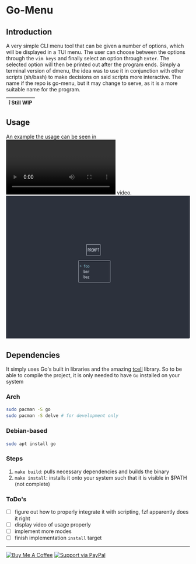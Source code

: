 # Go-Menu
## Introduction
A very simple CLI menu tool that can be given a number of options, which will be displayed in a TUI menu. The
user can choose between the options through the `vim keys` and finally select an option through `Enter`. The selected option will then
be printed out after the program ends. Simply a terminal version of dmenu, the idea was to use it in conjunction with other scripts (sh/bash) to
make decisions on said scripts more interactive. The name if the repo is go-menu, but it may change to serve, as it is a more suitable name for the
program.

| :grey_exclamation: Still WIP |
|--------------------------------|

## Usage
An example the usage can be seen in ![this](./.assets/example.mp4) video.
![example](./.assets/snap.png)

## Dependencies
It simply uses Go's built in libraries and the amazing [tcell](https://github.com/gdamore/tcell) library. So to be able to compile the project, it is only needed to have `Go` installed on your system
### Arch
```sh
sudo pacman -S go
sudo pacman -S delve # for development only
```

### Debian-based
```sh
sudo apt install go
```

### Steps
1. `make build`: pulls necessary dependencies and builds the binary
2. `make install`: installs it onto your system such that it is visible in $PATH (not complete)

### ToDo's
- [ ] figure out how to properly integrate it with scripting, fzf apparently does it right
- [ ] display video of usage properly
- [ ] implement more modes
- [ ] finish implementation `install` target

---
<a href="https://www.buymeacoffee.com/danielduclos" target="_blank"><img src="https://cdn.buymeacoffee.com/buttons/lato-green.png" alt="Buy Me A Coffee" style="height: 40px !important;" ></a>
<a href="https://www.paypal.com/donate/?hosted_button_id=NHPMH2UR93APC"> <img alt="Support via PayPal" style="height: 40px !important;" src="https://cdn.rawgit.com/twolfson/paypal-github-button/1.0.0/dist/button.svg"/> </a>

